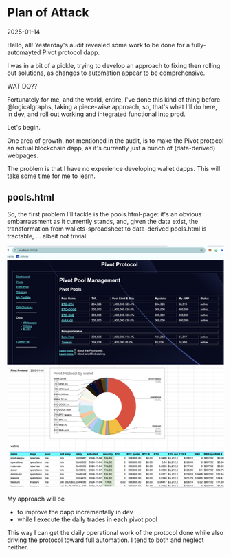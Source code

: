 # Plan of Attack

2025-01-14

Hello, all! Yesterday's audit revealed some work to be done for a fully-automayted Pivot protocol dapp.

I was in a bit of a pickle, trying to develop an approach to fixing then rolling out solutions, as changes to automation appear to be comprehensive.

WAT DO??

Fortunately for me, and the world, entire, I've done this kind of thing before @logicalgraphs, taking a piece-wise approach, so, that's what I'll do here, in dev, and roll out working and integrated functional into prod.

Let's begin.

One area of growth, not mentioned in the audit, is to make the Pivot protocol an actual blockchain dapp, as it's currently just a bunch of (data-derived) webpages.

The problem is that I have no experience developing wallet dapps. This will take some time for me to learn.

## pools.html

So, the first problem I'll tackle is the pools.html-page: it's an obvious embarrassment as it currently stands, and, given the data exist, the transformation from wallets-spreadsheet to data-derived pools.html is tractable, ... albeit not trivial. 

![Pools page on dapp](imgs/01a-pools.png)
![Wallets spreadsheet](imgs/01b-wallets.png)

My approach will be

* to improve the dapp incrementally in dev
* while I execute the daily trades in each pivot pool

This way I can get the daily operational work of the protocol done while also driving the protocol toward full automation. I tend to both and neglect neither.


